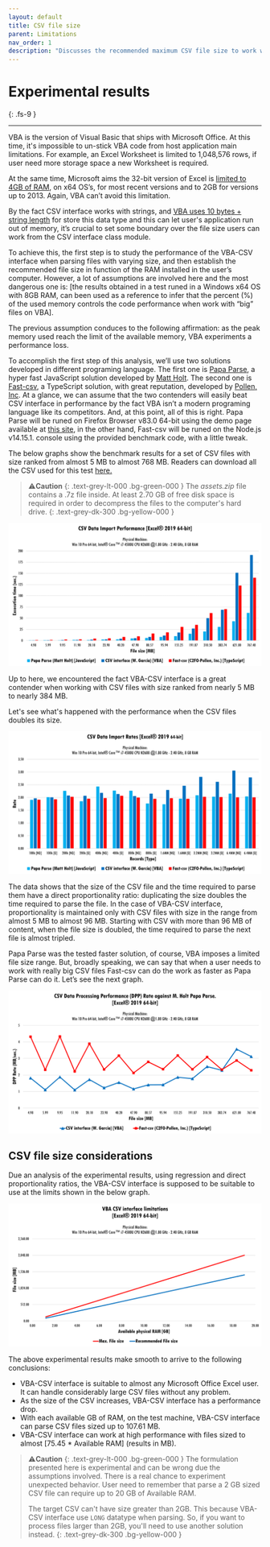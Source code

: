 ```yaml
---
layout: default
title: CSV file size
parent: Limitations
nav_order: 1
description: "Discusses the recommended maximum CSV file size to work with the CSV interface class."
---
```


# Experimental results
{: .fs-9 }

---

VBA is the version of Visual Basic that ships with Microsoft Office. At this time, it's impossible to un-stick VBA code from host application main limitations. For example, an Excel Worksheet is limited to 1,048,576 rows, if user need more storage space a new Worksheet is required.

At the same time, Microsoft aims the 32-bit version of Excel is [limited to 4GB of RAM](https://docs.microsoft.com/en-us/office/troubleshoot/excel/laa-capability-change), on x64 OS’s, for most recent versions and to 2GB for versions up to 2013. Again, VBA can’t avoid this limitation.

By the fact CSV interface works with strings, and [VBA uses 10 bytes + string length](https://docs.microsoft.com/en-us/office/vba/language/reference/user-interface-help/data-type-summary) for store this data type and this can let user's application run out of memory, it’s crucial to set some boundary over the file size users can work from the CSV interface class module. 

To achieve this, the first step is to study the performance of the VBA-CSV interface when parsing files with varying size, and then establish the recommended file size in function of the RAM installed in the user’s computer. However, a lot of assumptions are involved here and the most dangerous one is: \[the results obtained in a test runed in a Windows x64 OS with 8GB RAM, can been used as a reference to infer that the percent (%) of the used memory controls the code performance when work with “big” files on VBA\]. 

The previous assumption conduces to the following affirmation: as the peak memory used reach the limit of the available memory, VBA experiments a performance loss.

To accomplish the first step of this analysis, we’ll use two solutions developed in different programing language. The first one is [Papa Parse]( https://www.papaparse.com/), a hyper fast JavaScript solution developed by [Matt Holt]( https://github.com/mholt). The second one is [Fast-csv]( https://c2fo.io/fast-csv/), a TypeScript solution, with great reputation, developed by [Pollen, Inc]( https://c2fo.com/). At a glance, we can assume that the two contenders will easily beat CSV interface in performance by the fact VBA isn’t a modern programing language like its competitors. And, at this point, all of this is right. Papa Parse will be runed on Firefox Browser v83.0 64-bit using the demo page available at [this site](https://www.papaparse.com/demo), in the other hand, Fast-csv will be runed on the Node.js v14.15.1. console using the provided benchmark code, with a little tweak.

The below graphs show the benchmark results for a set of CSV files with size ranked from almost 5 MB to almost 768 MB. Readers can download all the CSV used for this test [here.](/csv-data/assets.zip)

>⚠️**Caution**
>{: .text-grey-lt-000 .bg-green-000 }
>The *assets.zip* file contains a .7z file inside. At least 2.70 GB of free disk space is required in order to decompress the files to the computer's hard drive.
{: .text-grey-dk-300 .bg-yellow-000 }

![PapaParse-Fastcsv-Benchmark](PapaParse-Fastcsv-Benchmark.png)

Up to here, we encountered the fact VBA-CSV interface is a great contender when working with CSV files with size ranked from nearly 5 MB to nearly 384 MB.

Let's see what's happened with the performance when the CSV files doubles its size.

![PapaParse-Fastcsv-Vrate](PapaParse-Fastcsv-Vrate.png)

The data shows that the size of the CSV file and the time required to parse them have a direct proportionality ratio: duplicating the size doubles the time required to parse the file. In the case of VBA-CSV interface, proportionality is maintained only with CSV files with size in the range from almost 5 MB to almost 96 MB. Starting with CSV with more than 96 MB of content, when the file size is doubled, the time required to parse the next file is almost tripled.

Papa Parse was the tested faster solution, of course, VBA imposes a limited file size range. But, broadly speaking, we can say that when a user needs to work with really big CSV files Fast-csv can do the work as faster as Papa Parse can do it. Let’s see the next graph.

![Agains-PapaParse-DPPrate](Agains-PapaParse-DPPrate.png)

## CSV file size considerations

Due an analysis of the experimental results, using regression and direct proportionality ratios, the VBA-CSV interface is supposed to be suitable to use at the limits shown in the below graph.

![File-size-limits](File-size-limits.png)

The above experimental results make smooth to arrive to the following conclusions:

* VBA-CSV interface is suitable to almost any Microsoft Office Excel user. It can handle considerably large CSV files without any problem.
* As the size of the CSV increases, VBA-CSV interface has a performance drop.
* With each available GB of RAM, on the test machine, VBA-CSV interface can parse CSV files sized up to 107.61 MB.
* VBA-CSV interface can work at high performance with files sized to almost \[75.45 * Available RAM\]  (results in MB).

>⚠️**Caution**
>{: .text-grey-lt-000 .bg-green-000 }
>The formulation presented here is experimental and can be wrong due the assumptions involved. There is a real chance to experiment unexpected behavior. User need to remember that parse a 2 GB sized CSV file can require up to 20 GB of Available RAM.
>
>The target CSV can't have size greater than 2GB. This because VBA-CSV interface use `LONG` datatype when parsing. So, if you want to process files larger than 2GB, you'll need to use another solution instead.
{: .text-grey-dk-300 .bg-yellow-000 }